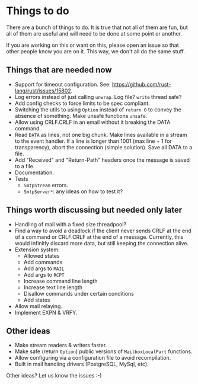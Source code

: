 # Things to do

There are a bunch of things to do. It is true that not all of them are fun, but all of them are
useful and will need to be done at some point or another.

If you are working on this or want on this, please open an issue so that other people know you are on it. This way, we don't all do the same stuff.

## Things that are needed now

* Support for timeout configuration. See: https://github.com/rust-lang/rust/issues/15802.
* Log errors instead of just calling `unwrap`. Log file? `write` thread safe?
* Add config checks to force limits to be spec compliant.
* Switching the utils to using `Option` instead of `return 0` to convey the absence of something. Make unsafe functions `unsafe`.
* Allow using CRLF.CRLF in an email without it breaking the DATA command.
* Read `DATA` as lines, not one big chunk. Make lines available in a stream to the event handler. If a line is longer than 1001 (max line + 1 for transparency), abort the connection (simple solution). Save all DATA to a file.
* Add "Received" and "Return-Path" headers once the message is saved to a file.
* Documentation.
* Tests
	* `SmtpStream` errors.
	* `SmtpServer*`: any ideas on how to test it?

## Things worth discussing but needed only later

* Handling of mail with a fixed size threadpool?
* Find a way to avoid a deadlock if the client never sends CRLF at the end of a command or CRLF.CRLF at the end of a message. Currently, this would infinitly discard more data, but still keeping the connection alive.
* Extension system:
    * Allowed states
    * Add commands
    * Add args to `MAIL`
    * Add args to `RCPT`
    * Increase command line length
    * Increase text line length
    * Disallow commands under certain conditions
    * Add states
* Allow mail relaying.
* Implement EXPN & VRFY.

## Other ideas

* Make stream readers & writers faster.
* Make safe (return `Option`) public versions of `MailboxLocalPart` functions.
* Allow configuring via a configuration file to avoid recompilation.
* Built in mail handling drivers (PostgreSQL, MySql, etc).

Other ideas? Let us know the issues :-)
